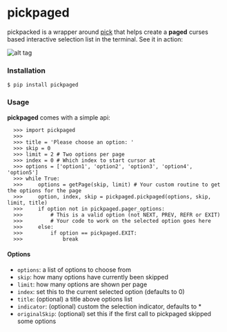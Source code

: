 # pickpaged

pickpacked is a wrapper around [pick](https://github.com/wong2/pick) that helps create a **paged** curses based interactive selection list in the terminal. See it in action:

![alt tag](https://raw.github.com/roubles/pickpaged/master/doc/viewlog.gif)

### Installation

    $ pip install pickpaged

### Usage

**pickpaged** comes with a simple api:

      >>> import pickpaged
      >>>
      >>> title = 'Please choose an option: '
      >>> skip = 0
      >>> limit = 2 # Two options per page
      >>> index = 0 # Which index to start cursor at
      >>> options = ['option1', 'option2', 'option3', 'option4', 'option5']
      >>> while True:
      >>>     options = getPage(skip, limit) # Your custom routine to get the options for the page
      >>>     option, index, skip = pickpaged.pickpaged(options, skip, limit, title)
      >>>     if option not in pickpaged.pager_options:
      >>>         # This is a valid option (not NEXT, PREV, REFR or EXIT)
      >>>         # Your code to work on the selected option goes here
      >>>     else:
      >>>         if option == pickpaged.EXIT:
      >>>             break

#### Options

* `options`: a list of options to choose from
* `skip`: how many options have currently been skipped
* `limit`: how many options are shown per page 
* `index`: set this to the current selected option (defaults to 0)
* `title`: (optional) a title above options list
* `indicator`: (optional) custom the selection indicator, defaults to *
* `originalSkip`: (optional) set this if the first call to pickpaged skipped some options
